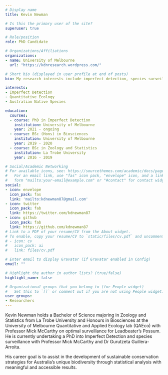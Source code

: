 ```yaml
---
# Display name
title: Kevin Newman

# Is this the primary user of the site?
superuser: true

# Role/position
role: PhD Candidate

# Organizations/Affiliations
organizations:
- name: University of Melbourne
  url: "https://kdnresearch.wordpress.com/"

# Short bio (displayed in user profile at end of posts)
bio: My research interests include imperfect detection, species surveillance and the optimisation of detection of species. 

interests:
- Imperfect Detection
- Quantitative Ecology
- Australian Native Species

education:
  courses:
  - course: PhD in Imperfect Detection
    institution: University of Melbourne
    year: 2021 - ongoing
  - course: BSc (Hons) in Biosciences
    institution: University of Melbourne
    year: 2019 - 2020
  - course: BSc in Zoology and Statistics
    institution: La Trobe University
    year: 2016 - 2019

# Social/Academic Networking
# For available icons, see: https://sourcethemes.com/academic/docs/page-builder/#icons
#   For an email link, use "fas" icon pack, "envelope" icon, and a link in the
#   form "mailto:your-email@example.com" or "#contact" for contact widget.
social:
- icon: envelope
  icon_pack: fas
  link: 'mailto:kdnewman87@gmail.com'
- icon: twitter
  icon_pack: fab
  link: https://twitter.com/kdnewman87
- icon: github
  icon_pack: fab
  link: https://github.com/kdnewman87
# Link to a PDF of your resume/CV from the About widget.
# To enable, copy your resume/CV to `static/files/cv.pdf` and uncomment the lines below.
# - icon: cv
#   icon_pack: ai
#   link: files/cv.pdf

# Enter email to display Gravatar (if Gravatar enabled in Config)
email: ""

# Highlight the author in author lists? (true/false)
highlight_name: false

# Organizational groups that you belong to (for People widget)
#   Set this to `[]` or comment out if you are not using People widget.
user_groups:
- Researchers
---
```



Kevin Newman holds a Bachelor of Science majoring in Zoology and Statistics from La Trobe University and Honours in Biosciences at the University of Melbourne Quantitative and Applied Ecology lab (QAEco) with Professor Mick McCarthy on optimal surveillance for Leadbeater’s Possum. He is currently undertaking a PhD into Imperfect Detection and species surveillance with Professor Mick McCarthy and Dr Gurutzeta Guillera-Arroita.

His career goal is to assist in the development of sustainable conservation strategies for Australia’s unique biodiversity through statistical analysis with meaningful and accessible results.
